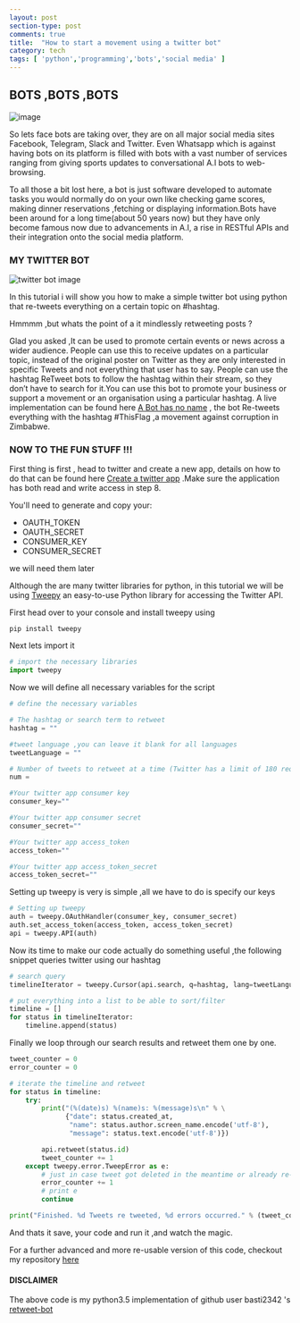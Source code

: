 ```yaml
---
layout: post
section-type: post
comments: true
title:  "How to start a movement using a twitter bot"
category: tech
tags: [ 'python','programming','bots','social media' ]
---
```

## BOTS ,BOTS ,BOTS

![image](http://static.wixstatic.com/media/433ed0_bdd1602c3e487168aab17ff4493a20e4.jpg/v1/fill/w_442,h_180,al_c,q_80,usm_0.66_1.00_0.01/433ed0_bdd1602c3e487168aab17ff4493a20e4.jpg)

So lets face bots are taking over, they are on all major social media sites Facebook, Telegram, Slack and Twitter. Even Whatsapp which is against having bots on its platform is filled with bots with a vast number of services ranging from giving sports updates to conversational A.I bots to web-browsing.

To all those a bit lost here, a bot is just software developed to automate tasks you would normally do on your own like checking game scores, making dinner reservations ,fetching or displaying information.Bots have been around for a long time(about 50 years now) but they have only become famous now due to advancements in A.I, a rise in RESTful APIs and their integration onto the social media platform.

### MY TWITTER BOT

![twitter bot image](http://justsimplyoutsourcingworldwide.com/wp-content/uploads/2013/08/robot-icon-twitter-featured.jpg)

In this tutorial i will show you how to make a simple twitter bot using python that re-tweets everything on a certain topic on #hashtag.

Hmmmm ,but whats the point of a it mindlessly retweeting posts ?

Glad you asked ,It can be used to promote certain events or news across a wider audience. People can use this to receive updates on a particular topic, instead of the original poster on Twitter as they are only interested in specific Tweets and not everything that user has to say. People can use the hashtag ReTweet bots to follow the hashtag within their stream, so they don’t have to search for it.You can use this bot to promote your business or support a movement or an organisation using a particular hashtag. A live implementation can be found here [A Bot has no name](https://twitter.com/thisflag_zw) , the bot Re-tweets everything with the hashtag #ThisFlag ,a movement against corruption in Zimbabwe.

### NOW TO THE FUN STUFF !!!

First thing is first , head to twitter and create a new app, details on how to do that can be found here [Create a twitter app](http://iag.me/socialmedia/how-to-create-a-twitter-app-in-8-easy-steps/) .Make sure the application has both read and write access in step 8.

You'll need to generate and copy your:

* OAUTH_TOKEN
* OAUTH_SECRET
* CONSUMER_KEY
* CONSUMER_SECRET

we will need them later

Although the are many twitter libraries for python, in this tutorial we will be using [Tweepy](http://www.tweepy.org/) an easy-to-use Python library for accessing the Twitter API.

First head over to your console and install tweepy using

```
pip install tweepy
```

Next lets import it

```python
# import the necessary libraries
import tweepy

```
Now we will define all necessary variables for the script

```python
# define the necessary variables

# The hashtag or search term to retweet
hashtag = ""

#tweet language ,you can leave it blank for all languages
tweetLanguage = ""

# Number of tweets to retweet at a time (Twitter has a limit of 180 requests per every 15 mins)
num = 

#Your twitter app consumer key
consumer_key=""

#Your twitter app consumer secret
consumer_secret=""

#Your twitter app access_token
access_token=""

#Your twitter app access_token_secret
access_token_secret=""

```
Setting up tweepy is very is simple ,all we have to do is specify our keys

```python
# Setting up tweepy
auth = tweepy.OAuthHandler(consumer_key, consumer_secret)
auth.set_access_token(access_token, access_token_secret)
api = tweepy.API(auth)

```

Now its time to make our code actually do something useful ,the following snippet queries twitter using our hashtag

```python
# search query
timelineIterator = tweepy.Cursor(api.search, q=hashtag, lang=tweetLanguage).items(num)

# put everything into a list to be able to sort/filter
timeline = []
for status in timelineIterator:
    timeline.append(status)
```
Finally we loop through our search results and retweet them one by one.

```python
tweet_counter = 0
error_counter = 0

# iterate the timeline and retweet
for status in timeline:
    try:
        print("(%(date)s) %(name)s: %(message)s\n" % \
              {"date": status.created_at,
               "name": status.author.screen_name.encode('utf-8'),
               "message": status.text.encode('utf-8')})

        api.retweet(status.id)
        tweet_counter += 1
    except tweepy.error.TweepError as e:
        # just in case tweet got deleted in the meantime or already re-tweeted
        error_counter += 1
        # print e
        continue

print("Finished. %d Tweets re tweeted, %d errors occurred." % (tweet_counter, error_counter))
```
And thats it save, your code and run it ,and watch the magic.


For a further advanced and more re-usable version of this code, checkout my repository [here](https://github.com/mikeyny/retweet-bot)


#### **DISCLAIMER**

The above code is my python3.5 implementation of github user basti2342 's [retweet-bot](https://github.com/basti2342/retweet-bot)




